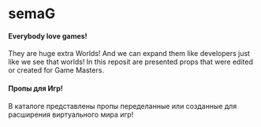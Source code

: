 # semaG
#### Everybody love games!
They are huge extra Worlds! And we can expand them like developers just like we see that worlds!
In this reposit are presented props that were edited or created for Game Masters.

#### Пропы для Игр!
В каталоге представлены пропы переделанные или созданные для расширения виртуального мира игр!
